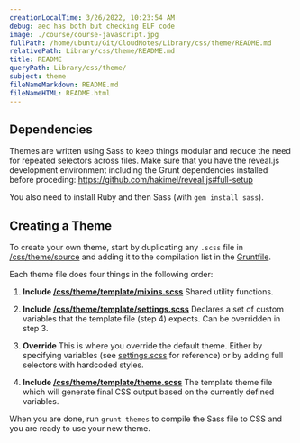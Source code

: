 ```yaml
---
creationLocalTime: 3/26/2022, 10:23:54 AM
debug: aec has both but checking ELF code
image: ./course/course-javascript.jpg
fullPath: /home/ubuntu/Git/CloudNotes/Library/css/theme/README.md
relativePath: Library/css/theme/README.md
title: README
queryPath: Library/css/theme/
subject: theme
fileNameMarkdown: README.md
fileNameHTML: README.html
---
```



<!-- toc -->
<!-- tocstop -->

## Dependencies

Themes are written using Sass to keep things modular and reduce the need for repeated selectors across files. Make sure that you have the reveal.js development environment including the Grunt dependencies installed before proceding: https://github.com/hakimel/reveal.js#full-setup

You also need to install Ruby and then Sass (with `gem install sass`).

## Creating a Theme

To create your own theme, start by duplicating any ```.scss``` file in [/css/theme/source](https://github.com/hakimel/reveal.js/blob/master/css/theme/source) and adding it to the compilation list in the [Gruntfile](https://github.com/hakimel/reveal.js/blob/master/Gruntfile.js).

Each theme file does four things in the following order:

1. **Include [/css/theme/template/mixins.scss](https://github.com/hakimel/reveal.js/blob/master/css/theme/template/mixins.scss)**
Shared utility functions.

2. **Include [/css/theme/template/settings.scss](https://github.com/hakimel/reveal.js/blob/master/css/theme/template/settings.scss)**
Declares a set of custom variables that the template file (step 4) expects. Can be overridden in step 3.

3. **Override**
This is where you override the default theme. Either by specifying variables (see [settings.scss](https://github.com/hakimel/reveal.js/blob/master/css/theme/template/settings.scss) for reference) or by adding full selectors with hardcoded styles.

4. **Include [/css/theme/template/theme.scss](https://github.com/hakimel/reveal.js/blob/master/css/theme/template/theme.scss)**
The template theme file which will generate final CSS output based on the currently defined variables.

When you are done, run `grunt themes` to compile the Sass file to CSS and you are ready to use your new theme.

